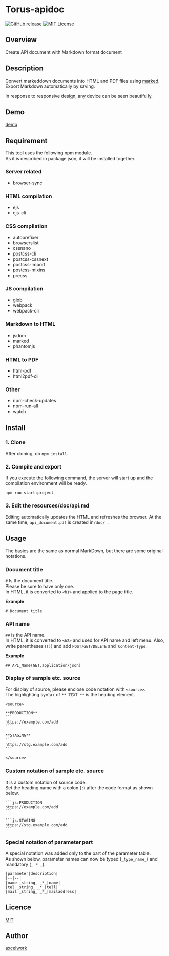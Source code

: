 Torus-apidoc
====

[![GitHub release](http://img.shields.io/github/release/axcelwork/gcli.svg?style=flat-square)][release]
[![MIT License](http://img.shields.io/badge/license-MIT-blue.svg?style=flat-square)][license]

[release]: https://github.com/axcelwork/torus-apidoc/releases
[license]: https://github.com/axcelwork/torus-apidoc/blob/master/LICENSE

## Overview
Create API document with Markdown format document


## Description
Convert markeddown documents into HTML and PDF files using [marked](https://www.npmjs.com/package/marked).<br>
Export Markdown automatically by saving.


In response to responsive design, any device can be seen beautifully.


## Demo
[demo](https://axcelwork.github.io/torus-apidoc/dist/index.html)

## Requirement
This tool uses the following npm module.<br>
As it is described in package.json, it will be installed together.


### Server related
- browser-sync

### HTML compilation
- ejs
- ejs-cli

### CSS compilation
- autoprefixer
- browserslist
- cssnano
- postcss-cli
- postcss-cssnext
- postcss-import
- postcss-mixins
- precss

### JS compilation
- glob
- webpack
- webpack-cli

### Markdown to HTML
- jsdom
- marked
- phantomjs

### HTML to PDF
- html-pdf
- html2pdf-cli

### Other
- npm-check-updates
- npm-run-all
- watch

## Install

### 1. Clone
After cloning, do `npm install`.

### 2. Compile and export
If you execute the following command, the server will start up and the compilation environment will be ready.

```
npm run start:project
```

### 3. Edit the resources/doc/api.md
Editing automatically updates the HTML and refreshes the browser. At the same time, `api_document.pdf` is created in`/doc/ `.


## Usage
The basics are the same as normal MarkDown, but there are some original notations.


### Document title
`#` Is the document title.<br>
Please be sure to have only one.
<br>
In HTML, it is converted to `<h1>` and applied to the page title.

**Example**
```:md
# Document title
```

### API name
`##` is the API name.<br>
In HTML, it is converted to `<h2>` and used for API name and left menu.
Also, write parentheses (`()`) and add `POST/GET/DELETE` and` Content-Type`.

**Example**
```:md
## API_Name(GET,application/json)
```

### Display of sample etc. source
For display of source, please enclose code notation with `<source>`.<br>
The highlighting syntax of `** TEXT **` is the heading element.

````
<source>

**PRODUCTION**
```
https://example.com/add
```

**STAGING**
```
https://stg.example.com/add
```

</source>
````

### Custom notation of sample etc. source
It is a custom notation of source code.<br>
Set the heading name with a colon (`:`) after the code format as shown below.

````
```js:PRODUCTION
https://example.com/add
```

```js:STAGING
https://stg.example.com/add
```
````

### Special notation of parameter part
A special notation was added only to the part of the parameter table.<br>
As shown below, parameter names can now be typed (`_type_name_`) and mandatory (` _ * _ `).

```
|parameter|description|
|--|--|
|name _string_ _*_|name|
|tel _string_ _*_|tell|
|mail _string_ _*_|mailaddress|
```

## Licence
[MIT](https://github.com/axcelwork/tool/blob/master/LICENCE)

## Author

[axcelwork](https://github.com/axcelwork)